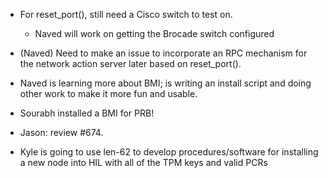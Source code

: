 * For reset_port(), still need a Cisco switch to test on.
  * Naved will work on getting the Brocade switch configured

* (Naved) Need to make an issue to incorporate an RPC mechanism for the network action server later based on reset_port().


* Naved is learning more about BMI; is writing an install script and doing other work to make it more fun and usable.

* Sourabh installed a BMI for PRB!

* Jason: review #674.

* Kyle is going to use len-62 to develop procedures/software for installing a new node into HIL with all of the TPM keys and valid PCRs
